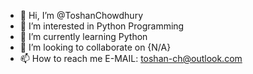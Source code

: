 - 👋 Hi, I’m @ToshanChowdhury
- 👀 I’m interested in Python Programming
- 🌱 I’m currently learning Python
- 💞️ I’m looking to collaborate on {N/A}
- 📫 How to reach me E-MAIL: toshan-ch@outlook.com

<!---
ToshanChowdhury/ToshanChowdhury is a ✨ special ✨ repository because its `README.md` (this file) appears on your GitHub profile.
You can click the Preview link to take a look at your changes.
--->
